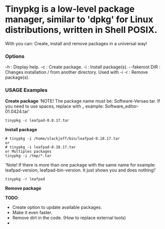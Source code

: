 # Tinypkg is a low-level package manager, similar to 'dpkg' for Linux distributions, written in Shell POSIX.
With you can: Create, install and remove packages in a universal way!

### Options
-h             : Display help.
-c             : Create package.
-i             : Install package(s).
--fakeroot DIR : Changes installation / from another directory. Used with -i
-r             : Remove package(s).

### USAGE Examples
**Create package**
'NOTE! The package name must be: Software-Versao.tar. If you need to use spaces, replace with _ example: Software_editor-01.0424.tar'
```
tinypkg -c leafpad-0.8.17.tar
```

**Install package**
```
# tinypkg -i /home/slackjeff/bin/leafpad-0.18.17.tar
or
# tinypkg -i leafpad-0.18.17.tar
or Multiples packages
tinypkg -i /tmp/*.tar

```

'Note! If there is more than one package with the same name for example: leafpad-version, leafpad-bin-version. It just shows you and does nothing!'

```
tinypkg -r leafpad
```
**Remove package**

**TODO**:
- Create option to update available packages.
- Make it even faster.
- Remove dirt in the code. (How to replace external tools)
- 
